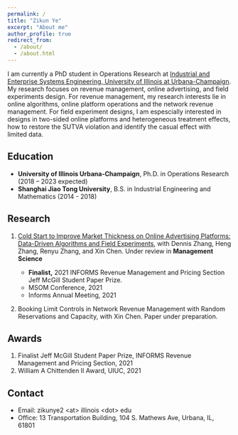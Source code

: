 ```yaml
---
permalink: /
title: "Zikun Ye"
excerpt: "About me"
author_profile: true
redirect_from: 
  - /about/
  - /about.html
---
```


I am currently a PhD student in Operations Research at [Industrial and Enterprise Systems Engineering, University of Illinois at Urbana-Champaign](https://ise.illinois.edu). My research focuses on revenue management, online advertising, and field experiments design. For revenue management, my research interests lie in online algorithms, online platform operations and the network revenue management. For field experiment designs, I am espescially interested in designs in two-sided online platforms and heterogeneous treatment effects, how to restore the SUTVA violation and identify the casual effect with limited data.

## Education

- **University of Illinois Urbana-Champaign**, Ph.D. in Operations Research (2018 – 2023 expected)
- **Shanghai Jiao Tong University**, B.S. in Industrial Engineering and Mathematics (2014 - 2018)

## Research

1. [Cold Start to Improve Market Thickness on Online Advertising Platforms: Data-Driven Algorithms and Field Experiments](https://papers.ssrn.com/sol3/papers.cfm?abstract_id=3702786), with Dennis Zhang, Heng Zhang, Renyu Zhang, and Xin Chen. Under review in **Management Science**
    -    **Finalist,** 2021 INFORMS Revenue Management and Pricing Section Jeff McGill Student Paper Prize.
   -    MSOM Conference, 2021
   -    Informs Annual Meeting, 2021


2. Booking Limit Controls in Network Revenue Management with Random Reservations and Capacity, with Xin Chen. Paper under preparation.


## Awards

1. Finalist Jeff McGill Student Paper Prize, INFORMS Revenue Management and Pricing Section, 2021
2. William A Chittenden II Award, UIUC, 2021


## Contact
   - Email: zikunye2 \<at\> illinois \<dot\> edu
   - Office: 13 Transportation Building, 104 S. Mathews Ave, Urbana, IL, 61801

